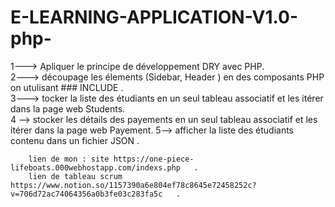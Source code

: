 # E-LEARNING-APPLICATION-V1.0-php-

  
 1--->   Apliquer le principe de développement DRY avec PHP. <br>
 2--->   découpage les élements (Sidebar, Header ) en des composants PHP on utulisant ### INCLUDE .<br>
 3--->   tocker la liste des étudiants en un seul tableau associatif et les itérer dans la page web Students.<br>
 4 -->   stocker les détails des payements en un seul tableau associatif et les itérer dans la page web Payement.
 5--> afficher la liste des étudiants contenu dans un fichier  JSON .
 

		lien de mon : site https://one-piece-lifeboats.000webhostapp.com/indexs.php   .
		lien de tableau scrum https://www.notion.so/1157390a6e804ef78c8645e72458252c?v=706d72ac74064356a0b3fe03c283fa5c   .
 
